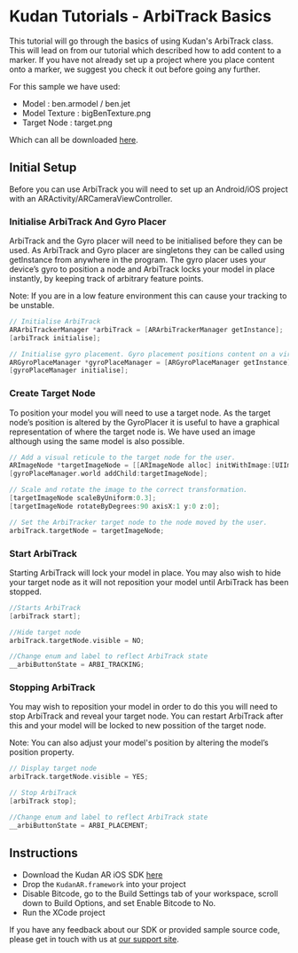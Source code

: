 # Kudan Tutorials - ArbiTrack Basics

This tutorial will go through the basics of using Kudan's ArbiTrack class. This will lead on from our tutorial which described how to add content to a marker.  If you have not already set up a project where you place content onto a marker, we suggest you check it out before going any further.

For this sample we have used:

- Model : ben.armodel / ben.jet
- Model Texture : bigBenTexture.png
- Target Node : target.png

Which can all be downloaded [here](assets.zip).

## Initial Setup

Before you can use ArbiTrack you will need to set up an Android/iOS project with an ARActivity/ARCameraViewController.

### Initialise ArbiTrack And Gyro Placer

ArbiTrack and the Gyro placer will need to be initialised before they can be used. As ArbiTrack and Gyro placer are singletons they can be called using getInstance from anywhere in the program. The gyro placer uses your device’s gyro to position a node and ArbiTrack locks your model in place instantly, by keeping track of arbitrary feature points.

Note: If you are in a low feature environment this can cause your tracking to be unstable.

~~~objectivec
// Initialise ArbiTrack
ARArbiTrackerManager *arbiTrack = [ARArbiTrackerManager getInstance];
[arbiTrack initialise];

// Initialise gyro placement. Gyro placement positions content on a virtual floor plane where the device is aiming.
ARGyroPlaceManager *gyroPlaceManager = [ARGyroPlaceManager getInstance];
[gyroPlaceManager initialise];
~~~

### Create Target Node

To position your model you will need to use a target node. As the target node’s position is altered by the GyroPlacer it is useful to have a graphical representation of where the target node is. We have used an image although using the same model is also possible.

~~~objectivec
// Add a visual reticule to the target node for the user.
ARImageNode *targetImageNode = [[ARImageNode alloc] initWithImage:[UIImage imageNamed:@"target.png"]];
[gyroPlaceManager.world addChild:targetImageNode];

// Scale and rotate the image to the correct transformation.
[targetImageNode scaleByUniform:0.3];
[targetImageNode rotateByDegrees:90 axisX:1 y:0 z:0];

// Set the ArbiTracker target node to the node moved by the user.
arbiTrack.targetNode = targetImageNode;
~~~

### Start ArbiTrack

Starting ArbiTrack will lock your model in place. You may also wish to hide your target node as it will not reposition your model until ArbiTrack has been stopped.

~~~objectivec
//Starts ArbiTrack
[arbiTrack start];

//Hide target node
arbiTrack.targetNode.visible = NO;

//Change enum and label to reflect ArbiTrack state
__arbiButtonState = ARBI_TRACKING;
~~~

### Stopping ArbiTrack

You may wish to reposition your model in order to do this you will need to stop ArbiTrack and reveal your target node. You can restart ArbiTrack after this and your model will be locked to new possition of the target node.

Note: You can also adjust your model's position by altering the model’s position property.

~~~objectivec
// Display target node
arbiTrack.targetNode.visible = YES;

// Stop ArbiTrack
[arbiTrack stop];

//Change enum and label to reflect ArbiTrack state
__arbiButtonState = ARBI_PLACEMENT;

~~~

## Instructions

- Download the Kudan AR iOS SDK [here](https://www.xlsoft.com/en/products/kudan/download.html?utm_source=external&utm_medium=github&utm_campaign=xlsoft_iOSArbiTrackTutorial)
- Drop the `KudanAR.framework` into your project
- Disable Bitcode, go to the Build Settings tab of your workspace, scroll down to Build Options, and set Enable Bitcode to No.
- Run the XCode project

If you have any feedback about our SDK or provided sample source code, please get in touch with us at [our support site](https://www.xlsoft.com/en/services/xl_form.html?option2=Kudan&utm_source=external&utm_medium=github&utm_campaign=xlsoft_iOSArbiTrackTutorial).
